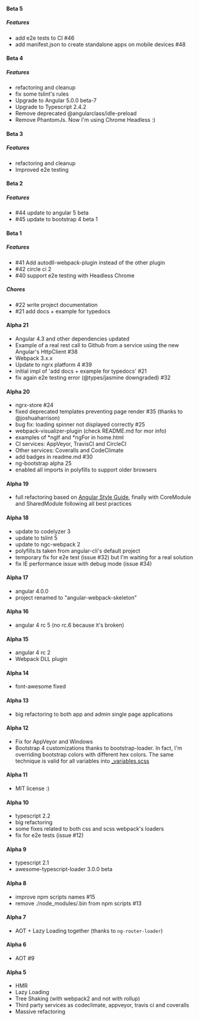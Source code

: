 #### Beta 5
##### Features
- add e2e tests to CI #46
- add manifest.json to create standalone apps on mobile devices #48


#### Beta 4
##### Features
- refactoring and cleanup
- fix some tslint's rules
- Upgrade to Angular 5.0.0 beta-7
- Upgrade to Typescript 2.4.2
- Remove deprecated @angularclass/idle-preload
- Remove PhantomJs. Now I'm using Chrome Headless :)


#### Beta 3
##### Features
- refactoring and cleanup
- Improved e2e testing


#### Beta 2
##### Features
- #44 update to angular 5 beta
- #45 update to bootstrap 4 beta 1


#### Beta 1
##### Features
- #41 Add autodll-webpack-plugin instead of the other plugin
- #42 circle ci 2
- #40 support e2e testing with Headless Chrome

##### Chores
- #22 write project documentation
- #21 add docs + example for typedocs


#### Alpha 21
- Angular 4.3 and other dependencies updated
- Example of a real rest call to Github from a service using the new Angular's HttpClient #38
- Webpack 3.x.x
- Update to ngrx platform 4 #39
- initial impl of 'add docs + example for typedocs' #21
- fix again e2e testing error (@types/jasmine downgraded) #32


#### Alpha 20
- ngrx-store #24
- fixed deprecated templates preventing page render #35 (thanks to @joshuaharrison)
- bug fix: loading spinner not displayed correctly #25
- webpack-visualizer-plugin (check README.md for mor info)
- examples of *ngIf and *ngFor in home.html
- CI services: AppVeyor, TravisCI and CircleCI
- Other services: Coveralls and CodeClimate
- add badges in readme.md #30
- ng-bootstrap alpha 25
- enabled all imports in polyfills to support older browsers


#### Alpha 19
- full refactoring based on [Angular Style Guide](https://angular.io/styleguide), finally with CoreModule and SharedModule following all best practices


#### Alpha 18
- update to codelyzer 3
- update to tslint 5
- update to ngc-webpack 2
- polyfills.ts taken from angular-cli's default project
- temporary fix for e2e test (issue #32) but I'm waiting for a real solution
- fix IE performance issue with debug mode (issue #34)


#### Alpha 17
- angular 4.0.0
- project renamed to "angular-webpack-skeleton"


#### Alpha 16
- angular 4 rc 5 (no rc.6 because it's broken)


#### Alpha 15
- angular 4 rc 2
- Webpack DLL plugin


#### Alpha 14
- font-awesome fixed


#### Alpha 13
- big refactoring to both app and admin single page applications


#### Alpha 12
- Fix for AppVeyor and Windows
- Bootstrap 4 customizations thanks to bootstrap-loader. In fact, I'm overriding bootstrap colors with different hex colors. The same technique is valid for all variables into [_variables.scss](https://github.com/twbs/bootstrap/blob/v4-dev/scss/_variables.scss)


#### Alpha 11
- MIT license :)


#### Alpha 10
- typescript 2.2
- big refactoring
- some fixes related to both css and scss webpack's loaders
- fix for e2e tests (issue #12)


#### Alpha 9
- typescript 2.1
- awesome-typescript-loader 3.0.0 beta


#### Alpha 8
- improve npm scripts names #15
- remove ./node_modules/.bin from npm scripts #13


#### Alpha 7
- AOT + Lazy Loading together (thanks to `ng-router-loader`)


#### Alpha 6
- AOT #9


#### Alpha 5
- HMR
- Lazy Loading
- Tree Shaking (with webpack2 and not with rollup)
- Third party services as codeclimate, appveyor, travis ci and coveralls
- Massive refactoring